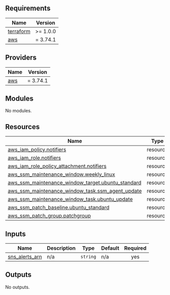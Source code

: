 ## Requirements

| Name | Version |
|------|---------|
| <a name="requirement_terraform"></a> [terraform](#requirement\_terraform) | >= 1.0.0 |
| <a name="requirement_aws"></a> [aws](#requirement\_aws) | = 3.74.1 |

## Providers

| Name | Version |
|------|---------|
| <a name="provider_aws"></a> [aws](#provider\_aws) | = 3.74.1 |

## Modules

No modules.

## Resources

| Name | Type |
|------|------|
| [aws_iam_policy.notifiers](https://registry.terraform.io/providers/hashicorp/aws/3.74.1/docs/resources/iam_policy) | resource |
| [aws_iam_role.notifiers](https://registry.terraform.io/providers/hashicorp/aws/3.74.1/docs/resources/iam_role) | resource |
| [aws_iam_role_policy_attachment.notifiers](https://registry.terraform.io/providers/hashicorp/aws/3.74.1/docs/resources/iam_role_policy_attachment) | resource |
| [aws_ssm_maintenance_window.weekly_linux](https://registry.terraform.io/providers/hashicorp/aws/3.74.1/docs/resources/ssm_maintenance_window) | resource |
| [aws_ssm_maintenance_window_target.ubuntu_standard](https://registry.terraform.io/providers/hashicorp/aws/3.74.1/docs/resources/ssm_maintenance_window_target) | resource |
| [aws_ssm_maintenance_window_task.ssm_agent_update](https://registry.terraform.io/providers/hashicorp/aws/3.74.1/docs/resources/ssm_maintenance_window_task) | resource |
| [aws_ssm_maintenance_window_task.ubuntu_update](https://registry.terraform.io/providers/hashicorp/aws/3.74.1/docs/resources/ssm_maintenance_window_task) | resource |
| [aws_ssm_patch_baseline.ubuntu_standard](https://registry.terraform.io/providers/hashicorp/aws/3.74.1/docs/resources/ssm_patch_baseline) | resource |
| [aws_ssm_patch_group.patchgroup](https://registry.terraform.io/providers/hashicorp/aws/3.74.1/docs/resources/ssm_patch_group) | resource |

## Inputs

| Name | Description | Type | Default | Required |
|------|-------------|------|---------|:--------:|
| <a name="input_sns_alerts_arn"></a> [sns\_alerts\_arn](#input\_sns\_alerts\_arn) | n/a | `string` | n/a | yes |

## Outputs

No outputs.
